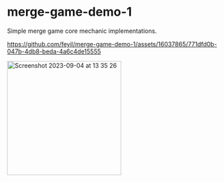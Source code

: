 # merge-game-demo-1
Simple merge game core mechanic implementations.

https://github.com/feyil/merge-game-demo-1/assets/16037865/771dfd0b-047b-4db8-beda-4a6c4de15555

<img width="267" alt="Screenshot 2023-09-04 at 13 35 26" src="https://github.com/feyil/merge-game-demo-1/assets/16037865/656e8924-0c3e-4941-a8c8-88f1cc04d9ef">
